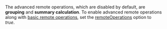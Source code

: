 The advanced remote operations, which are disabled by default, are **grouping** and **summary calculation**. To enable advanced remote operations along with [basic remote operations](/concepts/10%20UI%20Widgets/70%20Data%20Grid/012%20Use%20Custom%20Store/10%20Remote%20Operations/20%20Basic%20Remote%20Operations.md '/Documentation/Guide/UI_Widgets/Data_Grid/Use_Custom_Store/#Remote_Operations/Basic_Remote_Operations'), set the [remoteOperations](/api-reference/10%20UI%20Widgets/dxDataGrid/1%20Configuration/remoteOperations '/Documentation/ApiReference/UI_Widgets/dxDataGrid/Configuration/remoteOperations/') option to *true*.
